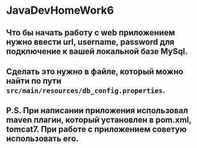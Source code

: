 # JavaDevHomeWork6

## Что бы начать работу с web приложением нужно ввести url, username, password для подключение к вашей локальной базе MySql.
## Сделать это нужно в файле, который можно найти по пути `src/main/resources/db_config.properties`.

## P.S. При написании приложения использовал maven плагин, который установлен в pom.xml, tomcat7. При работе с приложением советую использовать его.
